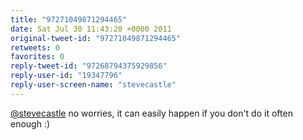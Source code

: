 ```yaml
---
title: "97271049871294465"
date: Sat Jul 30 11:43:20 +0000 2011
original-tweet-id: "97271049871294465"
retweets: 0
favorites: 0
reply-tweet-id: "97268794375929856"
reply-user-id: "19347796"
reply-user-screen-name: "stevecastle"
---
```

<a href="https://twitter.com/stevecastle">@stevecastle</a> no worries, it can easily happen if you don't do it often enough :)
